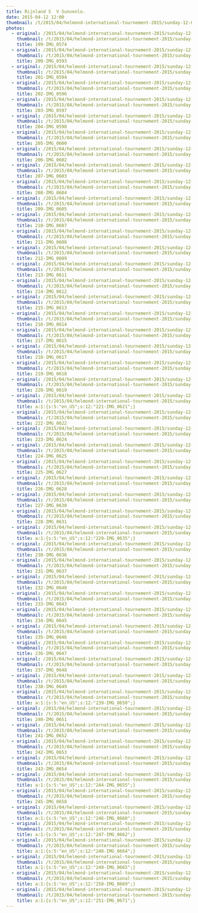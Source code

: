 ```yaml
---
title: Rijnland S  V Sunvenlo.
date: 2015-04-12 12:00
thumbnail: /t/2015/04/helmond-international-tournement-2015/sunday-12-04-2015/rijnland-s-v-sunvenlo/199-img_0574.jpg
photos:
  - original: /2015/04/helmond-international-tournement-2015/sunday-12-04-2015/rijnland-s-v-sunvenlo/199-img_0574.jpg
    thumbnail: /t/2015/04/helmond-international-tournement-2015/sunday-12-04-2015/rijnland-s-v-sunvenlo/199-img_0574.jpg
    title: 199-IMG_0574
  - original: /2015/04/helmond-international-tournement-2015/sunday-12-04-2015/rijnland-s-v-sunvenlo/200-img_0593.jpg
    thumbnail: /t/2015/04/helmond-international-tournement-2015/sunday-12-04-2015/rijnland-s-v-sunvenlo/200-img_0593.jpg
    title: 200-IMG_0593
  - original: /2015/04/helmond-international-tournement-2015/sunday-12-04-2015/rijnland-s-v-sunvenlo/201-img_0594.jpg
    thumbnail: /t/2015/04/helmond-international-tournement-2015/sunday-12-04-2015/rijnland-s-v-sunvenlo/201-img_0594.jpg
    title: 201-IMG_0594
  - original: /2015/04/helmond-international-tournement-2015/sunday-12-04-2015/rijnland-s-v-sunvenlo/202-img_0596.jpg
    thumbnail: /t/2015/04/helmond-international-tournement-2015/sunday-12-04-2015/rijnland-s-v-sunvenlo/202-img_0596.jpg
    title: 202-IMG_0596
  - original: /2015/04/helmond-international-tournement-2015/sunday-12-04-2015/rijnland-s-v-sunvenlo/203-img_0597.jpg
    thumbnail: /t/2015/04/helmond-international-tournement-2015/sunday-12-04-2015/rijnland-s-v-sunvenlo/203-img_0597.jpg
    title: 203-IMG_0597
  - original: /2015/04/helmond-international-tournement-2015/sunday-12-04-2015/rijnland-s-v-sunvenlo/204-img_0598.jpg
    thumbnail: /t/2015/04/helmond-international-tournement-2015/sunday-12-04-2015/rijnland-s-v-sunvenlo/204-img_0598.jpg
    title: 204-IMG_0598
  - original: /2015/04/helmond-international-tournement-2015/sunday-12-04-2015/rijnland-s-v-sunvenlo/205-img_0600.jpg
    thumbnail: /t/2015/04/helmond-international-tournement-2015/sunday-12-04-2015/rijnland-s-v-sunvenlo/205-img_0600.jpg
    title: 205-IMG_0600
  - original: /2015/04/helmond-international-tournement-2015/sunday-12-04-2015/rijnland-s-v-sunvenlo/206-img_0602.jpg
    thumbnail: /t/2015/04/helmond-international-tournement-2015/sunday-12-04-2015/rijnland-s-v-sunvenlo/206-img_0602.jpg
    title: 206-IMG_0602
  - original: /2015/04/helmond-international-tournement-2015/sunday-12-04-2015/rijnland-s-v-sunvenlo/207-img_0603.jpg
    thumbnail: /t/2015/04/helmond-international-tournement-2015/sunday-12-04-2015/rijnland-s-v-sunvenlo/207-img_0603.jpg
    title: 207-IMG_0603
  - original: /2015/04/helmond-international-tournement-2015/sunday-12-04-2015/rijnland-s-v-sunvenlo/208-img_0604.jpg
    thumbnail: /t/2015/04/helmond-international-tournement-2015/sunday-12-04-2015/rijnland-s-v-sunvenlo/208-img_0604.jpg
    title: 208-IMG_0604
  - original: /2015/04/helmond-international-tournement-2015/sunday-12-04-2015/rijnland-s-v-sunvenlo/209-img_0605.jpg
    thumbnail: /t/2015/04/helmond-international-tournement-2015/sunday-12-04-2015/rijnland-s-v-sunvenlo/209-img_0605.jpg
    title: 209-IMG_0605
  - original: /2015/04/helmond-international-tournement-2015/sunday-12-04-2015/rijnland-s-v-sunvenlo/210-img_0607.jpg
    thumbnail: /t/2015/04/helmond-international-tournement-2015/sunday-12-04-2015/rijnland-s-v-sunvenlo/210-img_0607.jpg
    title: 210-IMG_0607
  - original: /2015/04/helmond-international-tournement-2015/sunday-12-04-2015/rijnland-s-v-sunvenlo/211-img_0608.jpg
    thumbnail: /t/2015/04/helmond-international-tournement-2015/sunday-12-04-2015/rijnland-s-v-sunvenlo/211-img_0608.jpg
    title: 211-IMG_0608
  - original: /2015/04/helmond-international-tournement-2015/sunday-12-04-2015/rijnland-s-v-sunvenlo/212-img_0609.jpg
    thumbnail: /t/2015/04/helmond-international-tournement-2015/sunday-12-04-2015/rijnland-s-v-sunvenlo/212-img_0609.jpg
    title: 212-IMG_0609
  - original: /2015/04/helmond-international-tournement-2015/sunday-12-04-2015/rijnland-s-v-sunvenlo/213-img_0611.jpg
    thumbnail: /t/2015/04/helmond-international-tournement-2015/sunday-12-04-2015/rijnland-s-v-sunvenlo/213-img_0611.jpg
    title: 213-IMG_0611
  - original: /2015/04/helmond-international-tournement-2015/sunday-12-04-2015/rijnland-s-v-sunvenlo/214-img_0612.jpg
    thumbnail: /t/2015/04/helmond-international-tournement-2015/sunday-12-04-2015/rijnland-s-v-sunvenlo/214-img_0612.jpg
    title: 214-IMG_0612
  - original: /2015/04/helmond-international-tournement-2015/sunday-12-04-2015/rijnland-s-v-sunvenlo/215-img_0613.jpg
    thumbnail: /t/2015/04/helmond-international-tournement-2015/sunday-12-04-2015/rijnland-s-v-sunvenlo/215-img_0613.jpg
    title: 215-IMG_0613
  - original: /2015/04/helmond-international-tournement-2015/sunday-12-04-2015/rijnland-s-v-sunvenlo/216-img_0614.jpg
    thumbnail: /t/2015/04/helmond-international-tournement-2015/sunday-12-04-2015/rijnland-s-v-sunvenlo/216-img_0614.jpg
    title: 216-IMG_0614
  - original: /2015/04/helmond-international-tournement-2015/sunday-12-04-2015/rijnland-s-v-sunvenlo/217-img_0615.jpg
    thumbnail: /t/2015/04/helmond-international-tournement-2015/sunday-12-04-2015/rijnland-s-v-sunvenlo/217-img_0615.jpg
    title: 217-IMG_0615
  - original: /2015/04/helmond-international-tournement-2015/sunday-12-04-2015/rijnland-s-v-sunvenlo/218-img_0617.jpg
    thumbnail: /t/2015/04/helmond-international-tournement-2015/sunday-12-04-2015/rijnland-s-v-sunvenlo/218-img_0617.jpg
    title: 218-IMG_0617
  - original: /2015/04/helmond-international-tournement-2015/sunday-12-04-2015/rijnland-s-v-sunvenlo/219-img_0618.jpg
    thumbnail: /t/2015/04/helmond-international-tournement-2015/sunday-12-04-2015/rijnland-s-v-sunvenlo/219-img_0618.jpg
    title: 219-IMG_0618
  - original: /2015/04/helmond-international-tournement-2015/sunday-12-04-2015/rijnland-s-v-sunvenlo/220-img_0619.jpg
    thumbnail: /t/2015/04/helmond-international-tournement-2015/sunday-12-04-2015/rijnland-s-v-sunvenlo/220-img_0619.jpg
    title: 220-IMG_0619
  - original: /2015/04/helmond-international-tournement-2015/sunday-12-04-2015/rijnland-s-v-sunvenlo/221-img_0621.jpg
    thumbnail: /t/2015/04/helmond-international-tournement-2015/sunday-12-04-2015/rijnland-s-v-sunvenlo/221-img_0621.jpg
    title: a:1:{s:5:"en_US";s:12:"221-IMG_0621";}
  - original: /2015/04/helmond-international-tournement-2015/sunday-12-04-2015/rijnland-s-v-sunvenlo/222-img_0622.jpg
    thumbnail: /t/2015/04/helmond-international-tournement-2015/sunday-12-04-2015/rijnland-s-v-sunvenlo/222-img_0622.jpg
    title: 222-IMG_0622
  - original: /2015/04/helmond-international-tournement-2015/sunday-12-04-2015/rijnland-s-v-sunvenlo/223-img_0624.jpg
    thumbnail: /t/2015/04/helmond-international-tournement-2015/sunday-12-04-2015/rijnland-s-v-sunvenlo/223-img_0624.jpg
    title: 223-IMG_0624
  - original: /2015/04/helmond-international-tournement-2015/sunday-12-04-2015/rijnland-s-v-sunvenlo/224-img_0625.jpg
    thumbnail: /t/2015/04/helmond-international-tournement-2015/sunday-12-04-2015/rijnland-s-v-sunvenlo/224-img_0625.jpg
    title: 224-IMG_0625
  - original: /2015/04/helmond-international-tournement-2015/sunday-12-04-2015/rijnland-s-v-sunvenlo/225-img_0627.jpg
    thumbnail: /t/2015/04/helmond-international-tournement-2015/sunday-12-04-2015/rijnland-s-v-sunvenlo/225-img_0627.jpg
    title: 225-IMG_0627
  - original: /2015/04/helmond-international-tournement-2015/sunday-12-04-2015/rijnland-s-v-sunvenlo/226-img_0628.jpg
    thumbnail: /t/2015/04/helmond-international-tournement-2015/sunday-12-04-2015/rijnland-s-v-sunvenlo/226-img_0628.jpg
    title: 226-IMG_0628
  - original: /2015/04/helmond-international-tournement-2015/sunday-12-04-2015/rijnland-s-v-sunvenlo/227-img_0630.jpg
    thumbnail: /t/2015/04/helmond-international-tournement-2015/sunday-12-04-2015/rijnland-s-v-sunvenlo/227-img_0630.jpg
    title: 227-IMG_0630
  - original: /2015/04/helmond-international-tournement-2015/sunday-12-04-2015/rijnland-s-v-sunvenlo/228-img_0631.jpg
    thumbnail: /t/2015/04/helmond-international-tournement-2015/sunday-12-04-2015/rijnland-s-v-sunvenlo/228-img_0631.jpg
    title: 228-IMG_0631
  - original: /2015/04/helmond-international-tournement-2015/sunday-12-04-2015/rijnland-s-v-sunvenlo/229-img_0635.jpg
    thumbnail: /t/2015/04/helmond-international-tournement-2015/sunday-12-04-2015/rijnland-s-v-sunvenlo/229-img_0635.jpg
    title: a:1:{s:5:"en_US";s:12:"229-IMG_0635";}
  - original: /2015/04/helmond-international-tournement-2015/sunday-12-04-2015/rijnland-s-v-sunvenlo/230-img_0636.jpg
    thumbnail: /t/2015/04/helmond-international-tournement-2015/sunday-12-04-2015/rijnland-s-v-sunvenlo/230-img_0636.jpg
    title: 230-IMG_0636
  - original: /2015/04/helmond-international-tournement-2015/sunday-12-04-2015/rijnland-s-v-sunvenlo/231-img_0637.jpg
    thumbnail: /t/2015/04/helmond-international-tournement-2015/sunday-12-04-2015/rijnland-s-v-sunvenlo/231-img_0637.jpg
    title: 231-IMG_0637
  - original: /2015/04/helmond-international-tournement-2015/sunday-12-04-2015/rijnland-s-v-sunvenlo/232-img_0640.jpg
    thumbnail: /t/2015/04/helmond-international-tournement-2015/sunday-12-04-2015/rijnland-s-v-sunvenlo/232-img_0640.jpg
    title: 232-IMG_0640
  - original: /2015/04/helmond-international-tournement-2015/sunday-12-04-2015/rijnland-s-v-sunvenlo/233-img_0643.jpg
    thumbnail: /t/2015/04/helmond-international-tournement-2015/sunday-12-04-2015/rijnland-s-v-sunvenlo/233-img_0643.jpg
    title: 233-IMG_0643
  - original: /2015/04/helmond-international-tournement-2015/sunday-12-04-2015/rijnland-s-v-sunvenlo/234-img_0645.jpg
    thumbnail: /t/2015/04/helmond-international-tournement-2015/sunday-12-04-2015/rijnland-s-v-sunvenlo/234-img_0645.jpg
    title: 234-IMG_0645
  - original: /2015/04/helmond-international-tournement-2015/sunday-12-04-2015/rijnland-s-v-sunvenlo/235-img_0646.jpg
    thumbnail: /t/2015/04/helmond-international-tournement-2015/sunday-12-04-2015/rijnland-s-v-sunvenlo/235-img_0646.jpg
    title: 235-IMG_0646
  - original: /2015/04/helmond-international-tournement-2015/sunday-12-04-2015/rijnland-s-v-sunvenlo/236-img_0647.jpg
    thumbnail: /t/2015/04/helmond-international-tournement-2015/sunday-12-04-2015/rijnland-s-v-sunvenlo/236-img_0647.jpg
    title: 236-IMG_0647
  - original: /2015/04/helmond-international-tournement-2015/sunday-12-04-2015/rijnland-s-v-sunvenlo/237-img_0648.jpg
    thumbnail: /t/2015/04/helmond-international-tournement-2015/sunday-12-04-2015/rijnland-s-v-sunvenlo/237-img_0648.jpg
    title: 237-IMG_0648
  - original: /2015/04/helmond-international-tournement-2015/sunday-12-04-2015/rijnland-s-v-sunvenlo/238-img_0649.jpg
    thumbnail: /t/2015/04/helmond-international-tournement-2015/sunday-12-04-2015/rijnland-s-v-sunvenlo/238-img_0649.jpg
    title: 238-IMG_0649
  - original: /2015/04/helmond-international-tournement-2015/sunday-12-04-2015/rijnland-s-v-sunvenlo/239-img_0650.jpg
    thumbnail: /t/2015/04/helmond-international-tournement-2015/sunday-12-04-2015/rijnland-s-v-sunvenlo/239-img_0650.jpg
    title: a:1:{s:5:"en_US";s:12:"239-IMG_0650";}
  - original: /2015/04/helmond-international-tournement-2015/sunday-12-04-2015/rijnland-s-v-sunvenlo/240-img_0651.jpg
    thumbnail: /t/2015/04/helmond-international-tournement-2015/sunday-12-04-2015/rijnland-s-v-sunvenlo/240-img_0651.jpg
    title: 240-IMG_0651
  - original: /2015/04/helmond-international-tournement-2015/sunday-12-04-2015/rijnland-s-v-sunvenlo/241-img_0652.jpg
    thumbnail: /t/2015/04/helmond-international-tournement-2015/sunday-12-04-2015/rijnland-s-v-sunvenlo/241-img_0652.jpg
    title: 241-IMG_0652
  - original: /2015/04/helmond-international-tournement-2015/sunday-12-04-2015/rijnland-s-v-sunvenlo/242-img_0653.jpg
    thumbnail: /t/2015/04/helmond-international-tournement-2015/sunday-12-04-2015/rijnland-s-v-sunvenlo/242-img_0653.jpg
    title: 242-IMG_0653
  - original: /2015/04/helmond-international-tournement-2015/sunday-12-04-2015/rijnland-s-v-sunvenlo/243-img_0654.jpg
    thumbnail: /t/2015/04/helmond-international-tournement-2015/sunday-12-04-2015/rijnland-s-v-sunvenlo/243-img_0654.jpg
    title: 243-IMG_0654
  - original: /2015/04/helmond-international-tournement-2015/sunday-12-04-2015/rijnland-s-v-sunvenlo/244-img_0655.jpg
    thumbnail: /t/2015/04/helmond-international-tournement-2015/sunday-12-04-2015/rijnland-s-v-sunvenlo/244-img_0655.jpg
    title: a:1:{s:5:"en_US";s:12:"244-IMG_0655";}
  - original: /2015/04/helmond-international-tournement-2015/sunday-12-04-2015/rijnland-s-v-sunvenlo/245-img_0658.jpg
    thumbnail: /t/2015/04/helmond-international-tournement-2015/sunday-12-04-2015/rijnland-s-v-sunvenlo/245-img_0658.jpg
    title: 245-IMG_0658
  - original: /2015/04/helmond-international-tournement-2015/sunday-12-04-2015/rijnland-s-v-sunvenlo/246-img_0660.jpg
    thumbnail: /t/2015/04/helmond-international-tournement-2015/sunday-12-04-2015/rijnland-s-v-sunvenlo/246-img_0660.jpg
    title: a:1:{s:5:"en_US";s:12:"246-IMG_0660";}
  - original: /2015/04/helmond-international-tournement-2015/sunday-12-04-2015/rijnland-s-v-sunvenlo/247-img_0662.jpg
    thumbnail: /t/2015/04/helmond-international-tournement-2015/sunday-12-04-2015/rijnland-s-v-sunvenlo/247-img_0662.jpg
    title: a:1:{s:5:"en_US";s:12:"247-IMG_0662";}
  - original: /2015/04/helmond-international-tournement-2015/sunday-12-04-2015/rijnland-s-v-sunvenlo/248-img_0664.jpg
    thumbnail: /t/2015/04/helmond-international-tournement-2015/sunday-12-04-2015/rijnland-s-v-sunvenlo/248-img_0664.jpg
    title: a:1:{s:5:"en_US";s:12:"248-IMG_0664";}
  - original: /2015/04/helmond-international-tournement-2015/sunday-12-04-2015/rijnland-s-v-sunvenlo/249-img_0665.jpg
    thumbnail: /t/2015/04/helmond-international-tournement-2015/sunday-12-04-2015/rijnland-s-v-sunvenlo/249-img_0665.jpg
    title: a:1:{s:5:"en_US";s:12:"249-IMG_0665";}
  - original: /2015/04/helmond-international-tournement-2015/sunday-12-04-2015/rijnland-s-v-sunvenlo/250-img_0669.jpg
    thumbnail: /t/2015/04/helmond-international-tournement-2015/sunday-12-04-2015/rijnland-s-v-sunvenlo/250-img_0669.jpg
    title: a:1:{s:5:"en_US";s:12:"250-IMG_0669";}
  - original: /2015/04/helmond-international-tournement-2015/sunday-12-04-2015/rijnland-s-v-sunvenlo/251-img_0671.jpg
    thumbnail: /t/2015/04/helmond-international-tournement-2015/sunday-12-04-2015/rijnland-s-v-sunvenlo/251-img_0671.jpg
    title: a:1:{s:5:"en_US";s:12:"251-IMG_0671";}
---
```

